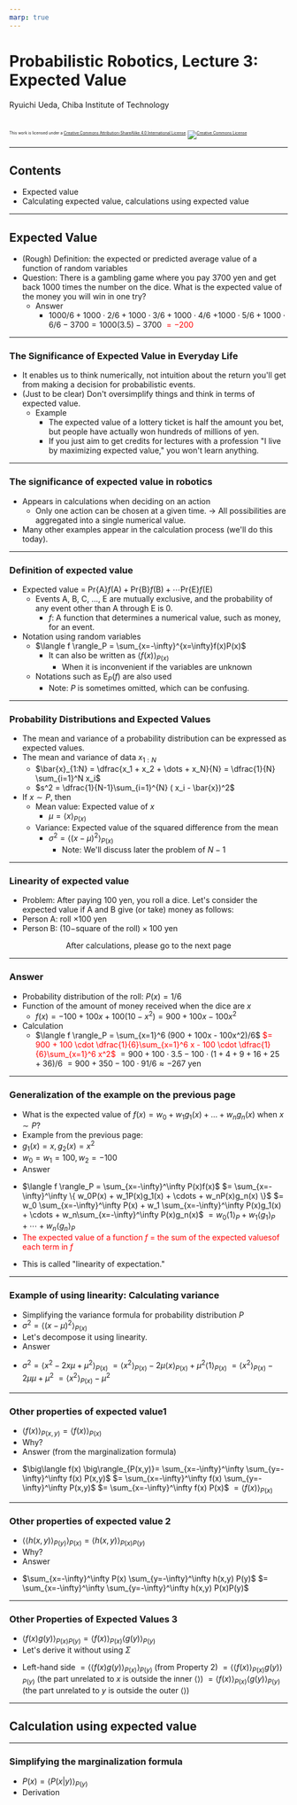 ```yaml
---
marp: true
---
```


<!-- footer: Probabilistic Robotics, Lecture 3 -->

# Probabilistic Robotics, Lecture 3: Expected Value

Ryuichi Ueda, Chiba Institute of Technology

<br />

<p style="font-size:50%">
This work is licensed under a <a rel="license" href="http://creativecommons.org/licenses/by-sa/4.0/">Creative Commons Attribution-ShareAlike 4.0 International License</a>.
<a rel="license" href="http://creativecommons.org/licenses/by-sa/4.0/">
<img alt="Creative Commons License" style="border-width:0" src="https://i.creativecommons.org/l/by-sa/4.0/88x31.png" /></a>
</p>

---

<!-- paginate: true -->

## Contents

- Expected value
- Calculating expected value, calculations using expected value

---

## Expected Value

- (Rough) Definition: the expected or predicted average value of a function of random variables
- Question: There is a gambling game where you pay 3700 yen and get back 1000 times the number on the dice. What is the expected value of the money you will win in one try?
    - Answer
        * $1000/6 + 1000\cdot 2/6 + 1000\cdot 3/6 + 1000\cdot 4/6$
$+ 1000 \cdot 5/6 + 1000 \cdot 6/6 - 3700 = 1000(3.5) - 3700$ <span style="color:red">$= -200$</span>

---

### The Significance of Expected Value in Everyday Life

- It enables us to think numerically, not intuition about the return you'll get from making a decision for probabilistic events.
- (Just to be clear) Don't oversimplify things and think in terms of expected value.
    - Example
        - The expected value of a lottery ticket is half the amount you bet, but people have actually won hundreds of millions of yen.
        - If you just aim to get credits for lectures with a profession "I live by maximizing expected value," you won't learn anything.

---

### The significance of expected value in robotics

- Appears in calculations when deciding on an action
   - Only one action can be chosen at a given time. $\rightarrow$ All possibilities are aggregated into a single numerical value.
- Many other examples appear in the calculation process (we'll do this today).

---

### Definition of expected value

- Expected value = $\text{Pr}\{$A$\}f($A$) + \text{Pr}\{$B$\}f($B$) + \cdots \text{Pr}\{$E$\}f($E$)$
    - Events A, B, C, ..., E are mutually exclusive, and the probability of any event other than A through E is 0.
        - $f$: A function that determines a numerical value, such as money, for an event.
- Notation using random variables
    - $\langle f \rangle_P = \sum_{x=-\infty}^{x=\infty}f(x)P(x)$
        - It can also be written as $\langle f(x) \rangle_{P(x)}$ 
            - When it is inconvenient if the variables are unknown
    - Notations such as $\text{E}_P(f)$ are also used
        - Note: $P$ is sometimes omitted, which can be confusing.

---

### Probability Distributions and Expected Values

- The mean and variance of a probability distribution can be expressed as expected values.
- The mean and variance of data $x_{1:N}$
    - $\bar{x}_{1:N} = \dfrac{x_1 + x_2 + \dots + x_N}{N} = \dfrac{1}{N} \sum_{i=1}^N x_i$
    - $s^2 = \dfrac{1}{N-1}\sum_{i=1}^{N} ( x_i - \bar{x})^2$
- If $x \sim P$, then
    - Mean value: Expected value of $x$
        - $\mu = \langle x \rangle_{P(x)}$
    - Variance: Expected value of the squared difference from the mean
        - $\sigma^2 = \langle (x - \mu)^2\rangle_{P(x)}$
            - Note: We'll discuss later the problem of $N-1$

---

### Linearity of expected value

- Problem: After paying 100 yen, you roll a dice. Let's consider the expected value if A and B give (or take) money as follows:
- Person A: roll $\times 100$ yen
- Person B: $(10 -$square of the roll$)\times 100$ yen

<center>After calculations, please go to the next page</center>

---

### Answer

- Probability distribution of the roll: $P(x) = 1/6$
- Function of the amount of money received when the dice are $x$
    - $f(x) = -100 + 100x + 100(10-x^2) = 900 + 100x - 100x^2$
- Calculation
    - $\langle f \rangle_P = \sum_{x=1}^6 (900 + 100x - 100x^2)/6$
<span style="color:red">$= 900 + 100 \cdot \dfrac{1}{6}\sum_{x=1}^6 x - 100 \cdot \dfrac{1}{6}\sum_{x=1}^6 x^2$</span>
$= 900 + 100 \cdot 3.5 - 100 \cdot (1+4+9+16+25+36)/6$
$= 900 + 350 - 100 \cdot 91/6 \approx -267$ yen

---

### Generalization of the example on the previous page

- What is the expected value of $f(x) = w_0 + w_1 g_1(x) + \dots + w_n g_n(x)$ when $x \sim P$?
- Example from the previous page:
- $g_1(x)=x, g_2(x)=x^2$
- $w_0=w_1=100, w_2=-100$
- Answer
* $\langle f \rangle_P = \sum_{x=-\infty}^\infty P(x)f(x)$
$= \sum_{x=-\infty}^\infty \{ w_0P(x) + w_1P(x)g_1(x) + \cdots + w_nP(x)g_n(x) \}$
$= w_0 \sum_{x=-\infty}^\infty P(x) + w_1 \sum_{x=-\infty}^\infty P(x)g_1(x) + \cdots + w_n\sum_{x=-\infty}^\infty P(x)g_n(x)$
$= w_0 \langle 1 \rangle_P + w_1 \langle g_1 \rangle_P+ \cdots + w_n \langle g_n \rangle_P$
* <span style="color:red">The expected value of a function $f$ = the sum of the expected values ​​of each term in $f$</span>
- This is called "linearity of expectation."

---

### Example of using linearity: Calculating variance

- Simplifying the variance formula for probability distribution $P$
- $\sigma^2 = \langle (x - \mu)^2\rangle_{P(x)}$
- Let's decompose it using linearity.
- Answer
* $\sigma^2 = \langle x^2 -2 x\mu + \mu^2\rangle_{P(x)}$
$= \langle x^2 \rangle_{P(x)} -2 \mu \langle x\rangle_{P(x)} + \mu^2 \langle 1 \rangle_{P(x)}$ 
$= \langle x^2 \rangle_{P(x)} -2 \mu \mu + \mu^2$ 
$= \langle x^2 \rangle_{P(x)} - \mu^2$


---

### Other properties of expected value1


- $\big\langle f(x) \big\rangle_{P(x,y)} = \big\langle f(x) \big\rangle_{P(x)}$ 
- Why?
- Answer (from the marginalization formula)
* $\big\langle f(x) \big\rangle_{P(x,y)}= \sum_{x=-\infty}^\infty \sum_{y=-\infty}^\infty f(x) P(x,y)$
$= \sum_{x=-\infty}^\infty f(x) \sum_{y=-\infty}^\infty P(x,y)$
$= \sum_{x=-\infty}^\infty f(x) P(x)$
$= \big\langle f(x) \big\rangle_{P(x)}$

---

### Other properties of expected value 2

- $\big\langle \langle h(x,y) \rangle_{P(y)} \big\rangle_{P(x)} = \big\langle h(x,y) \big\rangle_{P(x)P(y)}$
- Why?
- Answer
* $\sum_{x=-\infty}^\infty P(x) \sum_{y=-\infty}^\infty h(x,y) P(y)$
$= \sum_{x=-\infty}^\infty \sum_{y=-\infty}^\infty h(x,y) P(x)P(y)$

---

### Other Properties of Expected Values ​​3

- $\big\langle f(x)g(y) \big\rangle_{P(x)P(y)} = \big\langle f(x) \big\rangle_{P(x)} \big\langle g(y) \big\rangle_{P(y)}$
- Let's derive it without using $\Sigma$
* Left-hand side $=\big\langle \langle f(x)g(y)\rangle_{P(x)} \big\rangle_{P(y)}$ (from Property 2)
$= \big\langle \langle f(x)\rangle_{P(x)}g(y) \big\rangle_{P(y)}$ (the part unrelated to $x$ is outside the inner $\langle\rangle$)
$= \big\langle f(x) \big\rangle_{P(x)} \big\langle g(y) \big\rangle_{P(y)}$ (the part unrelated to $y$ is outside the outer $\langle\rangle$)

---

## Calculation using expected value

---

### Simplifying the marginalization formula

- $P(x) = \langle P(x|y) \rangle_{P(y)}$
- Derivation
